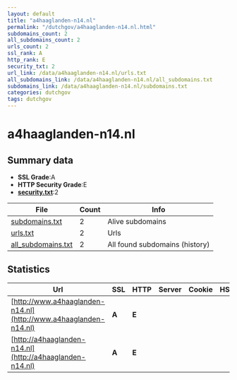 ```yaml
---
layout: default
title: "a4haaglanden-n14.nl"
permalink: "/dutchgov/a4haaglanden-n14.nl.html"
subdomains_count: 2
all_subdomains_count: 2
urls_count: 2
ssl_rank: A
http_rank: E
security_txt: 2
url_link: /data/a4haaglanden-n14.nl/urls.txt
all_subdomains_link: /data/a4haaglanden-n14.nl/all_subdomains.txt
subdomains_link: /data/a4haaglanden-n14.nl/subdomains.txt
categories: dutchgov
tags: dutchgov
---
```



# a4haaglanden-n14.nl
## Summary data


 - **SSL Grade**:A
 - **HTTP Security Grade**:E
 - **[security.txt](https://www.digitaleoverheid.nl/nieuws/standaard-security-txt-nu-verplicht-voor-overheid/)**:2


| File       | Count | Info |
|------------|-------|------|
|[subdomains.txt](/DutchGovScope/data/a4haaglanden-n14.nl/subdomains.txt)|2|Alive subdomains|
|[urls.txt](/DutchGovScope/data/a4haaglanden-n14.nl/urls.txt)|2|Urls|
|[all_subdomains.txt](/DutchGovScope/data/a4haaglanden-n14.nl/all_subdomains.txt)|2|All found subdomains (history)|


## Statistics


| Url | SSL | HTTP | Server | Cookie | HSTS | CORS | CTO | CSP | XFO | XXP | RP |FP| Tech |Title |
|--------|-------|-------|------|------|------|------|------|------|------|------|------|------|------|------|
|[http://www.a4haaglanden-n14.nl](http://www.a4haaglanden-n14.nl)| **A**| **E**|| | | | | | | | :white_check_mark: | |||
|[http://a4haaglanden-n14.nl](http://a4haaglanden-n14.nl)| **A**| **E**|| | | | | | | | :white_check_mark: | |||

